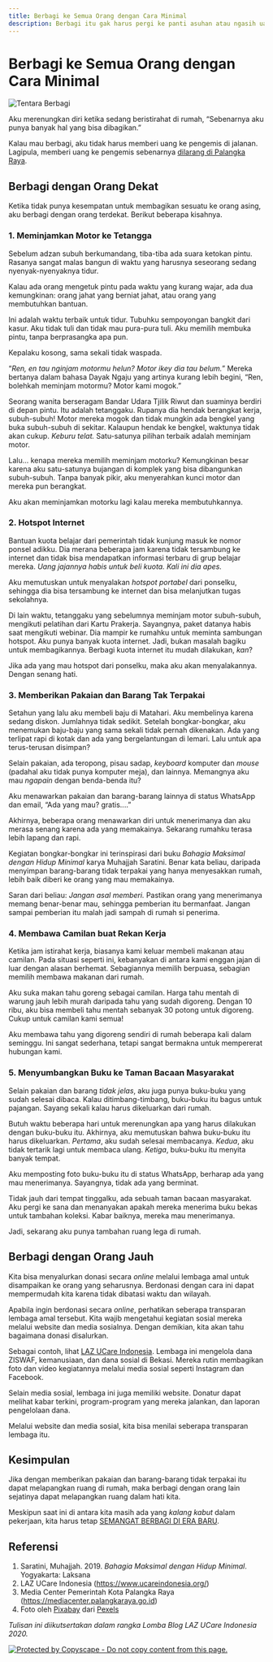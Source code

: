 ```yaml
---
title: Berbagi ke Semua Orang dengan Cara Minimal
description: Berbagi itu gak harus pergi ke panti asuhan atau ngasih uang ke pengemis. Kita bisa berbagi ke siapa aja dan gak harus ngasih sesuatu yang wah.
---
```

# Berbagi ke Semua Orang dengan Cara Minimal

![Tentara Berbagi](https://images.pexels.com/photos/36785/soldier-military-uniform-american.jpg?auto=compress&cs=tinysrgb&h=750&w=1260)

Aku merenungkan diri ketika sedang beristirahat di rumah, “Sebenarnya aku punya banyak hal yang bisa dibagikan.”

Kalau mau berbagi, aku tidak harus memberi uang ke pengemis di jalanan. Lagipula, memberi uang ke pengemis sebenarnya [dilarang di Palangka Raya](https://mediacenter.palangkaraya.go.id/warga-palangka-raya-diimbau-jangan-kasih-uang-kepada-pengemis/).

## Berbagi dengan Orang Dekat

Ketika tidak punya kesempatan untuk membagikan sesuatu ke orang asing, aku berbagi dengan orang terdekat. Berikut beberapa kisahnya.

### 1. Meminjamkan Motor ke Tetangga

Sebelum adzan subuh berkumandang, tiba-tiba ada suara ketokan pintu. Rasanya sangat malas bangun di waktu yang harusnya seseorang sedang nyenyak-nyenyaknya tidur.

Kalau ada orang mengetuk pintu pada waktu yang kurang wajar, ada dua kemungkinan: orang jahat yang berniat jahat, atau orang yang membutuhkan bantuan.

Ini adalah waktu terbaik untuk tidur. Tubuhku sempoyongan bangkit dari kasur. Aku tidak tuli dan tidak mau pura-pura tuli. Aku memilih membuka pintu, tanpa berprasangka apa pun.

Kepalaku kosong, sama sekali tidak waspada.

“_Ren, en tau nginjam motormu helun? Motor ikey dia tau belum._” Mereka bertanya dalam bahasa Dayak Ngaju yang artinya kurang lebih begini, “Ren, bolehkah meminjam motormu? Motor kami mogok.”

Seorang wanita berseragam Bandar Udara Tjilik Riwut dan suaminya berdiri di depan pintu. Itu adalah tetanggaku. Rupanya dia hendak berangkat kerja, subuh-subuh! Motor mereka mogok dan tidak mungkin ada bengkel yang buka subuh-subuh di sekitar. Kalaupun hendak ke bengkel, waktunya tidak akan cukup. _Keburu telat._ Satu-satunya pilihan terbaik adalah meminjam motor.

Lalu... kenapa mereka memilih meminjam motorku? Kemungkinan besar karena aku satu-satunya bujangan di komplek yang bisa dibangunkan subuh-subuh. Tanpa banyak pikir, aku menyerahkan kunci motor dan mereka pun berangkat.

Aku akan meminjamkan motorku lagi kalau mereka membutuhkannya.

### 2. Hotspot Internet

Bantuan kuota belajar dari pemerintah tidak kunjung masuk ke nomor ponsel adikku. Dia merana beberapa jam karena tidak tersambung ke internet dan tidak bisa mendapatkan informasi terbaru di grup belajar mereka. _Uang jajannya habis untuk beli kuota. Kali ini dia apes._

Aku memutuskan untuk menyalakan _hotspot portabel_ dari ponselku, sehingga dia bisa tersambung ke internet dan bisa melanjutkan tugas sekolahnya.

Di lain waktu, tetanggaku yang sebelumnya meminjam motor subuh-subuh, mengikuti pelatihan dari Kartu Prakerja. Sayangnya, paket datanya habis saat mengikuti webinar. Dia mampir ke rumahku untuk meminta sambungan hotspot. Aku punya banyak kuota internet. Jadi, bukan masalah bagiku untuk membagikannya. Berbagi kuota internet itu mudah dilakukan, _kan_?

Jika ada yang mau hotspot dari ponselku, maka aku akan menyalakannya. Dengan senang hati.

### 3. Memberikan Pakaian dan Barang Tak Terpakai

Setahun yang lalu aku membeli baju di Matahari. Aku membelinya karena sedang diskon. Jumlahnya tidak sedikit. Setelah bongkar-bongkar, aku menemukan baju-baju yang sama sekali tidak pernah dikenakan. Ada yang terlipat rapi di kotak dan ada yang bergelantungan di lemari. Lalu untuk apa terus-terusan disimpan?

Selain pakaian, ada teropong, pisau sadap, _keyboard_ komputer dan _mouse_ (padahal aku tidak punya komputer meja), dan lainnya. Memangnya aku mau _ngapain_ dengan benda-benda itu?

Aku menawarkan pakaian dan barang-barang lainnya di status WhatsApp dan email, “Ada yang mau? gratis....”

Akhirnya, beberapa orang menawarkan diri untuk menerimanya dan aku merasa senang karena ada yang memakainya. Sekarang rumahku terasa lebih lapang dan rapi.

Kegiatan bongkar-bongkar ini terinspirasi dari buku _Bahagia Maksimal dengan Hidup Minimal_ karya Muhajjah Saratini. Benar kata beliau, daripada menyimpan barang-barang tidak terpakai yang hanya menyesakkan rumah, lebih baik diberi ke orang yang mau memakainya.

Saran dari beliau: _Jangan asal memberi._ Pastikan orang yang menerimanya memang benar-benar mau, sehingga pemberian itu bermanfaat. Jangan sampai pemberian itu malah jadi sampah di rumah si penerima.

### 4. Membawa Camilan buat Rekan Kerja

Ketika jam istirahat kerja, biasanya kami keluar membeli makanan atau camilan. Pada situasi seperti ini, kebanyakan di antara kami enggan jajan di luar dengan alasan berhemat. Sebagiannya memilih berpuasa, sebagian memilih membawa makanan dari rumah.

Aku suka makan tahu goreng sebagai camilan. Harga tahu mentah di warung jauh lebih murah daripada tahu yang sudah digoreng. Dengan 10 ribu, aku bisa membeli tahu mentah sebanyak 30 potong untuk digoreng. Cukup untuk camilan kami semua!

Aku membawa tahu yang digoreng sendiri di rumah beberapa kali dalam seminggu. Ini sangat sederhana, tetapi sangat bermakna untuk mempererat hubungan kami.

### 5. Menyumbangkan Buku ke Taman Bacaan Masyarakat

Selain pakaian dan barang _tidak jelas_, aku juga punya buku-buku yang sudah selesai dibaca. Kalau ditimbang-timbang, buku-buku itu bagus untuk pajangan. Sayang sekali kalau harus dikeluarkan dari rumah.

Butuh waktu beberapa hari untuk merenungkan apa yang harus dilakukan dengan buku-buku itu. Akhirnya, aku memutuskan bahwa buku-buku itu harus dikeluarkan. _Pertama_, aku sudah selesai membacanya. _Kedua_, aku tidak tertarik lagi untuk membaca ulang. _Ketiga_, buku-buku itu menyita banyak tempat.

Aku memposting foto buku-buku itu di status WhatsApp, berharap ada yang mau menerimanya. Sayangnya, tidak ada yang berminat.

Tidak jauh dari tempat tinggalku, ada sebuah taman bacaan masyarakat. Aku pergi ke sana dan menanyakan apakah mereka menerima buku bekas untuk tambahan koleksi. Kabar baiknya, mereka mau menerimanya.

Jadi, sekarang aku punya tambahan ruang lega di rumah.

## Berbagi dengan Orang Jauh

Kita bisa menyalurkan donasi secara _online_ melalui lembaga amal untuk disampaikan ke orang yang seharusnya. Berdonasi dengan cara ini dapat mempermudah kita karena tidak dibatasi waktu dan wilayah.

Apabila ingin berdonasi secara _online_, perhatikan seberapa transparan lembaga amal tersebut. Kita wajib mengetahui kegiatan sosial mereka melalui website dan media sosialnya. Dengan demikian, kita akan tahu bagaimana donasi disalurkan.

Sebagai contoh, lihat [LAZ UCare Indonesia](https://www.ucareindonesia.org/). Lembaga ini mengelola dana ZISWAF, kemanusiaan, dan dana sosial di Bekasi. Mereka rutin membagikan foto dan video kegiatannya melalui media sosial seperti Instagram dan Facebook.

Selain media sosial, lembaga ini juga memiliki website. Donatur dapat melihat kabar terkini, program-program yang mereka jalankan, dan laporan pengelolaan dana. 

Melalui website dan media sosial, kita bisa menilai seberapa transparan lembaga itu.

## Kesimpulan

Jika dengan memberikan pakaian dan barang-barang tidak terpakai itu dapat melapangkan ruang di rumah, maka berbagi dengan orang lain sejatinya dapat melapangkan ruang dalam hati kita.

Meskipun saat ini di antara kita masih ada yang _kalang kabut_ dalam pekerjaan, kita harus tetap [SEMANGAT BERBAGI DI ERA BARU](https://www.ucareindonesia.org/).

## Referensi

1. Saratini, Muhajjah. 2019. _Bahagia Maksimal dengan Hidup Minimal_. Yogyakarta: Laksana
2. LAZ UCare Indonesia (https://www.ucareindonesia.org/)
3. Media Center Pemerintah Kota Palangka Raya (https://mediacenter.palangkaraya.go.id)
4. Foto oleh [Pixabay](https://www.pexels.com/id-id/foto/amal-anak-kecil-anak-anak-belum-tua-36785/) dari [Pexels](https://www.pexels.com)

*Tulisan ini diikutsertakan dalam rangka Lomba Blog LAZ UCare Indonesia 2020.*

[ ![Protected by Copyscape - Do not copy content from this page.](//banners.copyscape.com/img/copyscape-banner-black-200x25.png) ](http://www.copyscape.com/)
